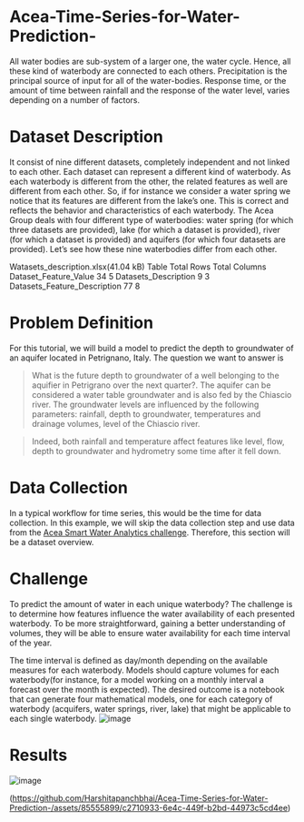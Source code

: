 # Acea-Time-Series-for-Water-Prediction-
All water bodies  are sub-system of a larger one, the water cycle.   Hence, all these kind of waterbody are connected to each others.  Precipitation is the principal source of input for all of the water-bodies.   Response time, or the amount of time between rainfall and the response of the water level, varies depending on a number of factors.
# Dataset Description
It consist of  nine different datasets, completely independent and not linked to each other. Each dataset can represent a different kind of waterbody. As each waterbody is different from the other, the related features as well are different from each other. So, if for instance we consider a water spring we notice that its features are different from the lake’s one. This is correct and reflects the behavior and characteristics of each waterbody. The Acea Group deals with four different type of waterbodies: water spring (for which three datasets are provided), lake (for which a dataset is provided), river (for which a dataset is provided) and aquifers (for which four datasets are provided).
Let’s see how these nine waterbodies differ from each other.

Watasets_description.xlsx(41.04 kB)
Table	Total Rows	Total Columns
Dataset_Feature_Value	34	5
Datasets_Description	9	3
Datasets_Feature_Description	77	8

# Problem Definition
For this tutorial, we will build a model to predict the depth to groundwater of an aquifer located in Petrignano, Italy. The question we want to answer is
> What is the future depth to groundwater of a well belonging to the aquifier in Petrigrano over the next quarter?. The aquifer can be considered a water table groundwater and is also fed by the Chiascio river. The groundwater levels are influenced by the following parameters: rainfall, depth to groundwater, temperatures and drainage volumes, level of the Chiascio river.

> Indeed, both rainfall and temperature affect features like level, flow, depth to groundwater and hydrometry some time after it fell down. 

# Data Collection 
In a typical workflow for time series, this would be the time for data collection. In this example, we will skip the data collection step and use data from the [Acea Smart Water Analytics challenge](https://www.kaggle.com/c/acea-water-prediction/). Therefore, this section will be a dataset overview. 
# Challenge
To predict the amount of water in each unique waterbody? The challenge is to determine how features influence the water availability of each presented waterbody. To be more straightforward, gaining a better understanding of volumes, they will be able to ensure water availability for each time interval of the year.

The time interval is defined as day/month depending on the available measures for each waterbody. Models should capture volumes for each waterbody(for instance, for a model working on a monthly interval a forecast over the month is expected).
The desired outcome is a notebook that can generate four mathematical models, one for each category of waterbody (acquifers, water springs, river, lake) that might be applicable to each single waterbody.
![image](https://github.com/Harshitapanchbhai/Acea-Time-Series-for-Water-Prediction-/assets/85555899/c615aa8d-7167-44d1-8d60-3400e808505e)

# Results 

![image](https://github.com/Harshitapanchbhai/Acea-Time-Series-for-Water-Prediction-/assets/85555899/7e13e4c2-3c71-48c9-9be1-408bb165c5c7)




(https://github.com/Harshitapanchbhai/Acea-Time-Series-for-Water-Prediction-/assets/85555899/c2710933-6e4c-449f-b2bd-44973c5cd4ee)






